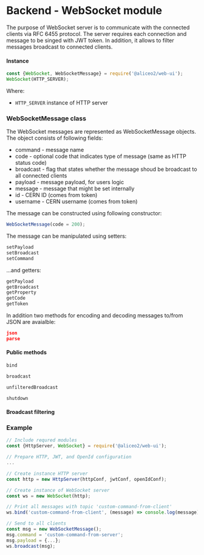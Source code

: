 # Backend - WebSocket module
The purpose of WebSocket server is to communicate with the connected clients via RFC 6455 protocol. The server requires each connection and message to be singed with JWT token.
In addition, it allows to filter messages broadcast to connected clients.

#### Instance
```js
const {WebSocket, WebSocketMessage} = require('@aliceo2/web-ui');
WebSocket(HTTP_SERVER);
```
Where:
 * `HTTP_SERVER` instance of HTTP server

### WebSocketMessage class
The WebSocket messages are represented as WebSocketMessage objects.
The object consists of following fields:
 * command - message name
 * code - optional code that indicates type of message (same as HTTP status code)
 * broadcast - flag that states whether the message shoud be broadcast to all connected clients
 * payload - message payload, for users logic
 * message - message that might be set internally
 * id - CERN ID (comes from token)
 * username - CERN username (comes from token)

The message can be constructed using following constructor:
```js
WebSocketMessage(code = 200);
```

The message can be manipulated using setters:
```js
setPayload
setBroadcast
setCommand
```

...and getters:
```js
getPayload
getBroadcast
getProperty
getCode
getToken
```

In addition two methods for encoding and decoding messages to/from JSON are avaialble:
```json
json
parse
```

#### Public methods
```js
bind
```
```js
broadcast
```
```js
unfilteredBroadcast
```
```js
shutdown
```

#### Broadcast filtering

### Example
```js
// Include requred modules
const {HttpServer, WebSocket} = require('@aliceo2/web-ui');

// Prepare HTTP, JWT, and OpenId configuration
...

// Create instance HTTP server
const http = new HttpServer(httpConf, jwtConf, openIdConf);

// Create instance of WebSocket server
const ws = new WebSocket(http);

// Print all messages with topic 'custom-command-from-client'
ws.bind('custom-command-from-client', (message) => console.log(message));

// Send to all clients
const msg = new WebSocketMessage();
msg.command = 'custom-command-from-server';
msg.payload = {...};
ws.broadcast(msg);
```
